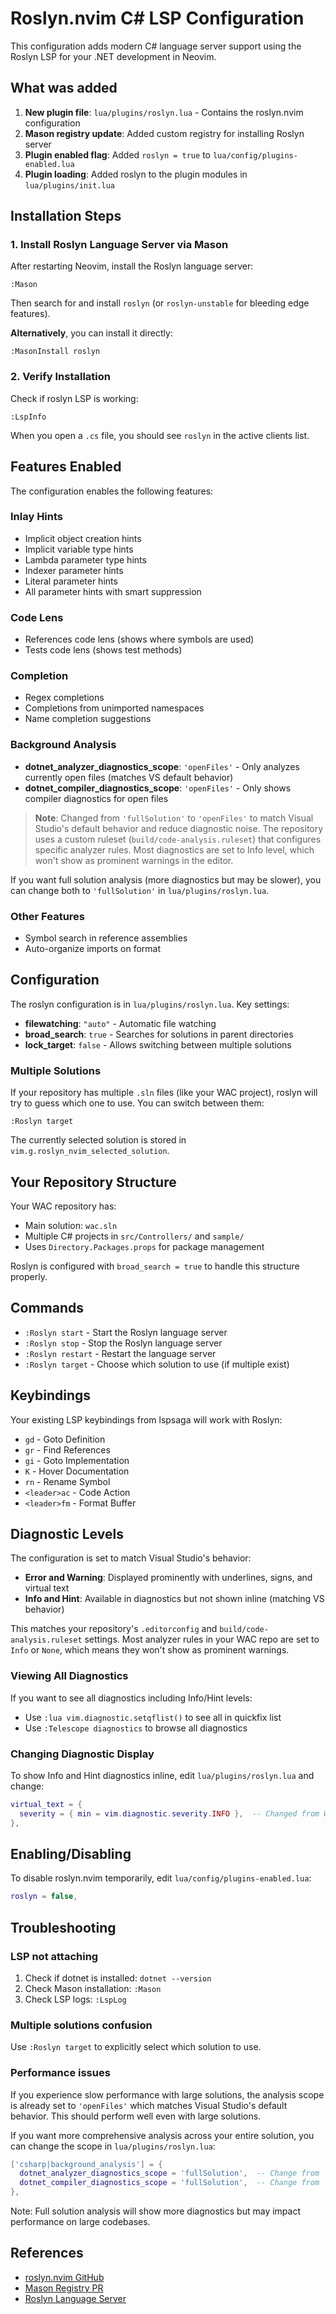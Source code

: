 # Roslyn.nvim C# LSP Configuration

This configuration adds modern C# language server support using the Roslyn LSP for your .NET development in Neovim.

## What was added

1. **New plugin file**: `lua/plugins/roslyn.lua` - Contains the roslyn.nvim configuration
2. **Mason registry update**: Added custom registry for installing Roslyn server
3. **Plugin enabled flag**: Added `roslyn = true` to `lua/config/plugins-enabled.lua`
4. **Plugin loading**: Added roslyn to the plugin modules in `lua/plugins/init.lua`

## Installation Steps

### 1. Install Roslyn Language Server via Mason

After restarting Neovim, install the Roslyn language server:

```vim
:Mason
```

Then search for and install `roslyn` (or `roslyn-unstable` for bleeding edge features).

**Alternatively**, you can install it directly:

```vim
:MasonInstall roslyn
```

### 2. Verify Installation

Check if roslyn LSP is working:

```vim
:LspInfo
```

When you open a `.cs` file, you should see `roslyn` in the active clients list.

## Features Enabled

The configuration enables the following features:

### Inlay Hints
- Implicit object creation hints
- Implicit variable type hints
- Lambda parameter type hints
- Indexer parameter hints
- Literal parameter hints
- All parameter hints with smart suppression

### Code Lens
- References code lens (shows where symbols are used)
- Tests code lens (shows test methods)

### Completion
- Regex completions
- Completions from unimported namespaces
- Name completion suggestions

### Background Analysis

- **dotnet_analyzer_diagnostics_scope**: `'openFiles'` - Only analyzes currently open files (matches VS default behavior)
- **dotnet_compiler_diagnostics_scope**: `'openFiles'` - Only shows compiler diagnostics for open files

> **Note**: Changed from `'fullSolution'` to `'openFiles'` to match Visual Studio's default behavior and reduce diagnostic noise. The repository uses a custom ruleset (`build/code-analysis.ruleset`) that configures specific analyzer rules. Most diagnostics are set to Info level, which won't show as prominent warnings in the editor.

If you want full solution analysis (more diagnostics but may be slower), you can change both to `'fullSolution'` in `lua/plugins/roslyn.lua`.

### Other Features
- Symbol search in reference assemblies
- Auto-organize imports on format

## Configuration

The roslyn configuration is in `lua/plugins/roslyn.lua`. Key settings:

- **filewatching**: `"auto"` - Automatic file watching
- **broad_search**: `true` - Searches for solutions in parent directories
- **lock_target**: `false` - Allows switching between multiple solutions

### Multiple Solutions

If your repository has multiple `.sln` files (like your WAC project), roslyn will try to guess which one to use. You can switch between them:

```vim
:Roslyn target
```

The currently selected solution is stored in `vim.g.roslyn_nvim_selected_solution`.

## Your Repository Structure

Your WAC repository has:
- Main solution: `wac.sln`
- Multiple C# projects in `src/Controllers/` and `sample/`
- Uses `Directory.Packages.props` for package management

Roslyn is configured with `broad_search = true` to handle this structure properly.

## Commands

- `:Roslyn start` - Start the Roslyn language server
- `:Roslyn stop` - Stop the Roslyn language server
- `:Roslyn restart` - Restart the language server
- `:Roslyn target` - Choose which solution to use (if multiple exist)

## Keybindings

Your existing LSP keybindings from lspsaga will work with Roslyn:

- `gd` - Goto Definition
- `gr` - Find References
- `gi` - Goto Implementation
- `K` - Hover Documentation
- `rn` - Rename Symbol
- `<leader>ac` - Code Action
- `<leader>fm` - Format Buffer

## Diagnostic Levels

The configuration is set to match Visual Studio's behavior:

- **Error and Warning**: Displayed prominently with underlines, signs, and virtual text
- **Info and Hint**: Available in diagnostics but not shown inline (matching VS behavior)

This matches your repository's `.editorconfig` and `build/code-analysis.ruleset` settings. Most analyzer rules in your WAC repo are set to `Info` or `None`, which means they won't show as prominent warnings.

### Viewing All Diagnostics

If you want to see all diagnostics including Info/Hint levels:
- Use `:lua vim.diagnostic.setqflist()` to see all in quickfix list
- Use `:Telescope diagnostics` to browse all diagnostics

### Changing Diagnostic Display

To show Info and Hint diagnostics inline, edit `lua/plugins/roslyn.lua` and change:

```lua
virtual_text = {
  severity = { min = vim.diagnostic.severity.INFO },  -- Changed from WARN
},
```

## Enabling/Disabling

To disable roslyn.nvim temporarily, edit `lua/config/plugins-enabled.lua`:

```lua
roslyn = false,
```

## Troubleshooting

### LSP not attaching
1. Check if dotnet is installed: `dotnet --version`
2. Check Mason installation: `:Mason`
3. Check LSP logs: `:LspLog`

### Multiple solutions confusion
Use `:Roslyn target` to explicitly select which solution to use.

### Performance issues
If you experience slow performance with large solutions, the analysis scope is already set to `'openFiles'` which matches Visual Studio's default behavior. This should perform well even with large solutions.

If you want more comprehensive analysis across your entire solution, you can change the scope in `lua/plugins/roslyn.lua`:

```lua
['csharp|background_analysis'] = {
  dotnet_analyzer_diagnostics_scope = 'fullSolution',  -- Change from 'openFiles'
  dotnet_compiler_diagnostics_scope = 'fullSolution',  -- Change from 'openFiles'
},
```

Note: Full solution analysis will show more diagnostics but may impact performance on large codebases.

## References

- [roslyn.nvim GitHub](https://github.com/seblyng/roslyn.nvim)
- [Mason Registry PR](https://github.com/mason-org/mason-registry/pull/6330)
- [Roslyn Language Server](https://github.com/dotnet/roslyn)
